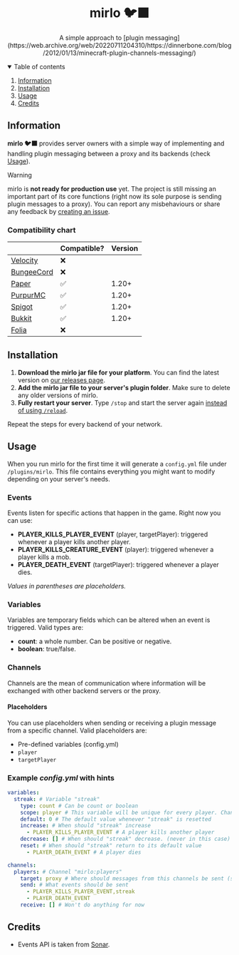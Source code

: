 <div align="center">
  <p>
    <h1>mirlo 🐦‍⬛</h1>
    A simple approach to [plugin messaging](https://web.archive.org/web/20220711204310/https://dinnerbone.com/blog/2012/01/13/minecraft-plugin-channels-messaging/)
  </p>
</div>

<details open="open">
  <summary>Table of contents</summary>
  <ol>
    <li>
      <a href="#information">Information</a>
    </li>
    <li>
      <a href="#installation">Installation</a>
    </li>
    <li>
      <a href="#usage">Usage</a>
    </li>
    <li>
      <a href="#credits">Credits</a>
    </li>
  </ol>
</details>

<div id="information"></div>

## Information

**mirlo 🐦‍⬛** provides server owners with a simple way of implementing and handling plugin messaging between a proxy and its backends (check [Usage](#usage)).

>[!WARNING]
> mirlo is **not ready for production use** yet. The project is still missing an important part of its core functions (right now its sole purpose is sending plugin messages to a proxy). You can report any misbehaviours or share any feedback by [creating an issue](https://github.com/myth-MC/mirlo/issues). 

### Compatibility chart

|                                                         | Compatible? | Version |
|---------------------------------------------------------|-------------|---------|
| [Velocity](https://papermc.io/software/velocity)        | ❌          |         |
| [BungeeCord](https://www.spigotmc.org/wiki/bungeecord/) | ❌          |         |
| [Paper](https://papermc.io/)                            | ✅          | 1.20+   |
| [PurpurMC](https://purpurmc.org/)                       | ✅          | 1.20+   |
| [Spigot](https://www.spigotmc.org)                      | ✅          | 1.20+   |
| [Bukkit](https://bukkit.org)                            | ✅          | 1.20+   |
| [Folia](https://papermc.io/software/folia)              | ❌          |         |

<div id="installation"></div>

## Installation

1. **Download the mirlo jar file for your platform**. You can find the latest version on [our releases page](https://github.com/myth-MC/mirlo/releases).
2. **Add the mirlo jar file to your server's plugin folder**. Make sure to delete any older versions of mirlo.
3. **Fully restart your server**. Type `/stop` and start the server again [instead of using `/reload`](https://madelinemiller.dev/blog/problem-with-reload/).

Repeat the steps for every backend of your network.

<div id="usage"></div>

## Usage

When you run mirlo for the first time it will generate a `config.yml` file under `/plugins/mirlo`. This file contains everything you might want to modify depending on your server's needs.

### Events

Events listen for specific actions that happen in the game. Right now you can use:
* **PLAYER_KILLS_PLAYER_EVENT** (player, targetPlayer): triggered whenever a player kills another player.
* **PLAYER_KILLS_CREATURE_EVENT** (player): triggered whenever a player kills a mob.
* **PLAYER_DEATH_EVENT** (targetPlayer): triggered whenever a player dies.

_Values in parentheses are placeholders._

### Variables

Variables are temporary fields which can be altered when an event is triggered. Valid types are:
* **count**: a whole number. Can be positive or negative.
* **boolean**: true/false.

### Channels

Channels are the mean of communication where information will be exchanged with other backend servers or the proxy.

#### Placeholders

You can use placeholders when sending or receiving a plugin message from a specific channel. Valid placeholders are:
* Pre-defined variables (config.yml)
* `player`
* `targetPlayer`

### Example _config.yml_ with hints

```yaml
variables:
  streak: # Variable "streak"
    type: count # Can be count or boolean
    scope: player # This variable will be unique for every player. Change to "global" if you want it to be the same for every player
    default: 0 # The default value whenever "streak" is resetted
    increase: # When should "streak" increase
      - PLAYER_KILLS_PLAYER_EVENT # A player kills another player
    decrease: [] # When should "streak" decrease. (never in this case)
    reset: # When should "streak" return to its default value
      - PLAYER_DEATH_EVENT # A player dies

channels:
  players: # Channel "mirlo:players"
    target: proxy # Where should messages from this channels be sent (survival, skywars, etc) (set to all if message should be sent to every backend)
    send: # What events should be sent
      - PLAYER_KILLS_PLAYER_EVENT,streak
      - PLAYER_DEATH_EVENT
    receive: [] # Won't do anything for now
```

<div id="credits"></div>

## Credits
* Events API is taken from [Sonar](https://github.com/jonesdevelopment/sonar/tree/main).